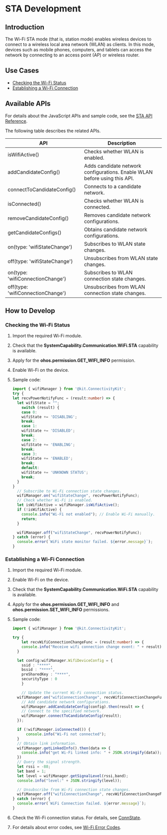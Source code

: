 # STA Development

<!--Kit: Connectivity Kit-->
<!--Subsystem: Communication-->
<!--Owner: @qq_43802146-->
<!--Designer: @qq_43802146-->
<!--Tester: @furryfurry123-->
<!--Adviser: @zhang_yixin13-->
## Introduction
The Wi-Fi STA mode (that is, station mode) enables wireless devices to connect to a wireless local area network (WLAN) as clients. In this mode, devices such as mobile phones, computers, and tablets can access the network by connecting to an access point (AP) or wireless router.


## Use Cases

- [Checking the Wi-Fi Status](#checking-the-wi-fi-status)
- [Establishing a Wi-Fi Connection](#establishing-a-wi-fi-connection)

## Available APIs

For details about the JavaScript APIs and sample code, see the [STA API Reference](../../reference/apis-connectivity-kit/js-apis-wifiManager.md).

The following table describes the related APIs.

| API| Description|
| -------- | -------- |
| isWifiActive() | Checks whether WLAN is enabled.|
| addCandidateConfig() | Adds candidate network configurations. Enable WLAN before using this API.|
| connectToCandidateConfig() | Connects to a candidate network.|
| isConnected() | Checks whether WLAN is connected.|
| removeCandidateConfig() | Removes candidate network configurations.|
| getCandidateConfigs() | Obtains candidate network configurations.|
| on(type: 'wifiStateChange') | Subscribes to WLAN state changes.|
| off(type: 'wifiStateChange') | Unsubscribes from WLAN state changes.|
| on(type: 'wifiConnectionChange') | Subscribes to WLAN connection state changes.|
| off(type: 'wifiConnectionChange') | Unsubscribes from WLAN connection state changes.|


## How to Develop

### Checking the Wi-Fi Status
1. Import the required Wi-Fi module.
2. Check that the **SystemCapability.Communication.WiFi.STA** capability is available.
3. Apply for the **ohos.permission.GET_WIFI_INFO** permission.
4. Enable Wi-Fi on the device.
5. Sample code:

   ```ts
   import { wifiManager } from '@kit.ConnectivityKit';
   try {
   let recvPowerNotifyFunc = (result:number) => {
     let wifiState = "";
       switch (result) {
       case 0:
       wifiState += 'DISABLING';
       break;
       case 1:
       wifiState += 'DISABLED';
       break;
       case 2:
       wifiState += 'ENABLING';
       break;
       case 3:
       wifiState += 'ENABLED';
       break;
       default:
       wifiState += 'UNKNOWN STATUS';
       break;
     }
   }
     // Subscribe to Wi-Fi connection state changes.
     wifiManager.on("wifiStateChange", recvPowerNotifyFunc);
     // Check whether Wi-Fi is enabled.
     let isWifiActive = wifiManager.isWifiActive();
     if (!isWifiActive) {
       console.info("Wi-Fi not enabled"); // Enable Wi-Fi manually.
       return;
     }

     wifiManager.off("wifiStateChange", recvPowerNotifyFunc);
   } catch (error) {
     console.error(`WiFi state monitor failed. ${error.message}`);
   }
   ```

### Establishing a Wi-Fi Connection
1. Import the required Wi-Fi module.
2. Enable Wi-Fi on the device.
3. Check that the **SystemCapability.Communication.WiFi.STA** capability is available.
4. Apply for the **ohos.permission.GET_WIFI_INFO** and **ohos.permission.SET_WIFI_INFO** permissions.
5. Sample code:

   ```ts
   import { wifiManager } from '@kit.ConnectivityKit';

   try {
       let recvWifiConnectionChangeFunc = (result:number) => {
       console.info("Receive wifi connection change event: " + result);
     }

     let config:wifiManager.WifiDeviceConfig = {
       ssid : "****",
       bssid : "****",
       preSharedKey : "****",
       securityType : 0
	   }

       // Update the current Wi-Fi connection status.
     wifiManager.on("wifiConnectionChange", recvWifiConnectionChangeFunc);
       // Add candidate network configurations.
	   wifiManager.addCandidateConfig(config).then(result => {
       // Connect to the specified network.
       wifiManager.connectToCandidateConfig(result);
     });

     if (!wifiManager.isConnected()) {
         console.info("Wi-Fi not connected");
     }
     // Obtain link information.
     wifiManager.getLinkedInfo().then(data => {
       console.info("get Wi-Fi linked info: " + JSON.stringify(data));
     })
     // Query the signal strength.
     let rssi = -88;
     let band = 1;
     let level = wifiManager.getSignalLevel(rssi,band);
     console.info("level:" + JSON.stringify(level));

     // Unsubscribe from Wi-Fi connection state changes.
     wifiManager.off("wifiConnectionChange", recvWifiConnectionChangeFunc);
   } catch (error) {
     console.error(`WiFi Connection failed. ${error.message}`);
   }
   ```
6. Check the Wi-Fi connection status. For details, see [ConnState](../../reference/apis-connectivity-kit/js-apis-wifiManager.md#connstate9).
7. For details about error codes, see [Wi-Fi Error Codes](../../reference/apis-connectivity-kit/errorcode-wifi.md).
